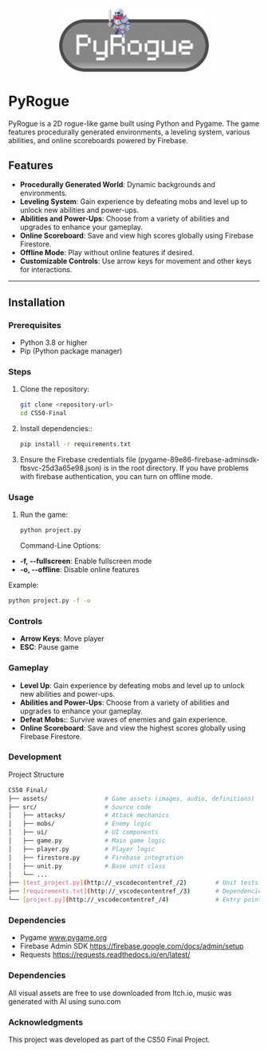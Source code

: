 <p align="center">
  <img src="assets/ui/logo.png" alt="PyRogue Logo" width="300">
</p>

# PyRogue

PyRogue is a 2D rogue-like game built using Python and Pygame. The game features procedurally generated environments, a leveling system, various abilities, and online scoreboards powered by Firebase.

## Features

- **Procedurally Generated World**: Dynamic backgrounds and environments.
- **Leveling System**: Gain experience by defeating mobs and level up to unlock new abilities and power-ups.
- **Abilities and Power-Ups**: Choose from a variety of abilities and upgrades to enhance your gameplay.
- **Online Scoreboard**: Save and view high scores globally using Firebase Firestore.
- **Offline Mode**: Play without online features if desired.
- **Customizable Controls**: Use arrow keys for movement and other keys for interactions.

---

## Installation

### Prerequisites

- Python 3.8 or higher
- Pip (Python package manager)

### Steps

1. Clone the repository:
   ```bash
   git clone <repository-url>
   cd CS50-Final
   ```
2. Install dependencies::
   ```bash
   pip install -r requirements.txt
   ```
3. Ensure the Firebase credentials file (pygame-89e86-firebase-adminsdk-fbsvc-25d3a65e98.json) is in the root directory. If you have problems with firebase authentication, you can turn on offline mode.

### Usage

1. Run the game:
   ```bash
   python project.py
   ```
   Command-Line Options:

- **-f, --fullscreen**: Enable fullscreen mode
- **-o, --offline**: Disable online features

Example:

```bash
python project.py -f -o
```

### Controls

- **Arrow Keys**: Move player
- **ESC**: Pause game

### Gameplay

- **Level Up**: Gain experience by defeating mobs and level up to unlock new abilities and power-ups.
- **Abilities and Power-Ups**: Choose from a variety of abilities and upgrades to enhance your gameplay.
- **Defeat Mobs:**: Survive waves of enemies and gain experience.
- **Online Scoreboard**: Save and view the highest scores globally using Firebase Firestore.

### Development

Project Structure

```bash
CS50 Final/
├── assets/                # Game assets (images, audio, definitions)
├── src/                   # Source code
│   ├── attacks/           # Attack mechanics
│   ├── mobs/              # Enemy logic
│   ├── ui/                # UI components
│   ├── game.py            # Main game logic
│   ├── player.py          # Player logic
│   ├── firestore.py       # Firebase integration
│   ├── unit.py            # Base unit class
│   └── ...
├── [test_project.py](http://_vscodecontentref_/2)        # Unit tests
├── [requirements.txt](http://_vscodecontentref_/3)       # Dependencies
└── [project.py](http://_vscodecontentref_/4)             # Entry point
```

### Dependencies

- Pygame www.pygame.org
- Firebase Admin SDK https://firebase.google.com/docs/admin/setup
- Requests https://requests.readthedocs.io/en/latest/

### Dependencies

All visual assets are free to use downloaded from Itch.io, music was generated with AI using suno.com

### Acknowledgments

This project was developed as part of the CS50 Final Project.
